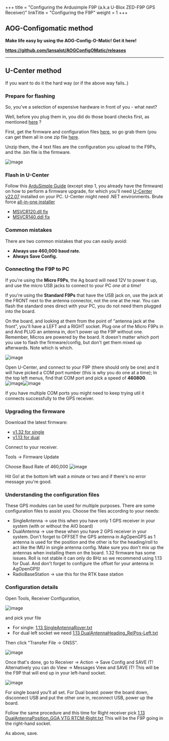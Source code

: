+++
title = "Configuring the Ardusimple F9P (a.k.a U-Blox ZED-F9P GPS Receiver)"
linkTitle = "Configuring the F9P"
weight = 1
+++

## AOG-Configomatic method

**Make life easy by using the AOG-Config-O-Matic! Get it here!**

**https://github.com/lansalot/AOGConfigOMatic/releases**

---

## U-Center method

If you want to do it the hard way (or if the above way fails..)

### Prepare for flashing

So, you've a selection of expensive hardware in front of you - what next?

Well, before you plug them in, you did do those board checks first, as mentioned
[here](https://discourse.agopengps.com/t/all-in-one-pcb/10444/233) ?

First, get the firmware and configuration files
[here](https://github.com/AgOpenGPS-Official/Boards/tree/main/Ublox%20F9P), so
go grab them (you can get them all in one zip file
[here](https://github.com/AgOpenGPS-Official/Boards/archive/refs/heads/main.zip).

Unzip them, the 4 text files are the configuration you upload to the F9Ps, and
the .bin file is the firmware.

![image](../img/f9p-configuration-files.png)

### Flash in U-Center

Follow this
[ArduSimple Guide](https://www.ardusimple.com/zed-f9p-firmware-update-with-simplertk2b/)
(except step 1, you already have the firmware) on how to perform a firmware
upgrade, for which you'll need
[U-Center v22.07](https://content.u-blox.com/sites/default/files/2022-09/u-centersetup_v22.07.zip)
installed on your PC. U-Center might need .NET environments. Brute force
[all-in-one installer](https://www.techpowerup.com/download/visual-c-redistributable-runtime-package-all-in-one/)

- [MSVCR120.dll fix](https://aka.ms/highdpimfc2013x86enu)
- [MSVCR140.ddl fix](https://aka.ms/vs/17/release/vc_redist.x86.exe)

### Common mistakes

There are two common mistakes that you can easily avoid:

- **Always use 460,000 baud rate.**
- **Always Save Config.**

### Connecting the F9P to PC

If you're using the **Micro F9Ps**, the Ag board will need 12V to power it up,
and use the micro USB jacks to connect to your PC _one at a time!_

If you're using the **Standard F9Ps** that have the USB jack on, use the jack at
the FRONT next to the antenna connector, not the one at the rear. You can flash
the standard ones direct with your PC, you do not need them plugged into the
board.

On the board, and looking at them from the point of "antenna jack at the front",
you'll have a LEFT and a RIGHT socket. Plug one of the Micro F9Ps in and And
PLUG an antenna in, don't power up the F9P without one. Remember, Micros are
powered by the board. It doesn't matter which port you use to flash the
firmware/config, but don't get them mixed up afterwards. Note which is which.

![image](../img/f9p-connections.png)

Open U-Center, and connect to your F9P (there should only be one) and it will
have picked a COM port number (this is why you do one at a time); In the top
left menus, find that COM port and pick a speed of **460800**.
![image](../img/u-center-port.png)![image](../img/u-center-baud.png)

If you have multiple COM ports you might need to keep trying util it connects
successfully to the GPS receiver.

### Upgrading the firmware

Download the latest firmware:

- [v1.32 for single](https://github.com/AgOpenGPS-Official/Boards/blob/main/Ublox%20F9P/UBX_F9_100_HPG113.7e6e899c5597acddf2f5f2f70fdf5fbe.bin)
- [v1.13 for dual](https://github.com/AgOpenGPS-Official/Boards/blob/main/Ublox%20F9P/UBX_F9_100_HPG132.df73486d99374142f3aabf79b7178f48.bin)

Connect to your receiver.

Tools -> Firmware Update

Choose Baud Rate of 460,000 ![image](../img/u-center-firmware-update.png)

Hit Go! at the bottom left wait a minute or two and if there's no error message
you're good.

### Understanding the configuration files

These GPS modules can be used for multiple purposes. There are some
configuration files to assist you. Choose the files according to your needs:

- SingleAntenna -> use this when you have only 1 GPS receiver in your system
  (with or without the AIO board)
- DualAntenna -> use these when you have 2 GPS receiver in your system. Don't
  forget to OFFSET the GPS antenna in AgOpenGPS as 1 antenna is used for the
  position and the other is for the heading/roll to act like the IMU in single
  antenna config. Make sure you don't mix up the antennas when installing them
  on the board. 1.32 firmware has some issues. Roll is not stable it can only do
  8Hz so we recommend using 1.13 for Dual. And don't forget to configure the
  offset for your antenna in AgOpenGPS!
- RadioBaseStation -> use this for the RTK base station

### Configuration details

Open Tools, Receiver Configuration,

![image](../img/u-center-menu-receiver-configuration.png)

and pick your file

- For single:
  [1.13 SingleAntennaRover.txt](https://github.com/AgOpenGPS-Official/Boards/blob/main/Ublox%20F9P/1.13%20SingleAntennaRover.txt)
- For dual left socket we need
  [1.13 DualAntennaHeading_RelPos-Left.txt](https://github.com/AgOpenGPS-Official/Boards/blob/main/Ublox%20F9P/1.13%20DualAntennaHeading_RelPos-Left.txt)

Then click "Transfer File -> GNSS".

![image](../img/u-center-transfer-file.png)

Once that's done, go to Receiver -> Action -> Save Config and SAVE IT!
Alternatively you can do View -> Messages View and SAVE IT! This will be the F9P
that will end up in your left-hand socket.

![image](../img/u-center-save-config.png)

For single board you'll all set. For Dual board: power the board down,
disconnect USB and put the other one in, reconnect USB, power up the board.

Follow the same procedure and this time for Right receiver pick
[1.13 DualAntennaPosition_GGA VTG RTCM-Right.txt](https://github.com/AgOpenGPS-Official/Boards/raw/refs/heads/main/Ublox%20F9P/1.13%20DualAntennaPosition_GGA%20VTG%20RTCM-Right.txt)
This will be the F9P going in the right-hand socket.

As above, save.
